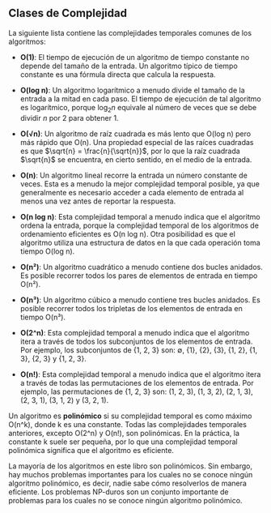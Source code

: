 ## Clases de Complejidad

La siguiente lista contiene las complejidades temporales comunes de los algoritmos:

- **O(1)**: El tiempo de ejecución de un algoritmo de tiempo constante no depende del tamaño de la entrada. Un algoritmo típico de tiempo constante es una fórmula directa que calcula la respuesta.

- **O(log n)**: Un algoritmo logarítmico a menudo divide el tamaño de la entrada a la mitad en cada paso. El tiempo de ejecución de tal algoritmo es logarítmico, porque $\log_2 n$ equivale al número de veces que se debe dividir $n$ por 2 para obtener 1.

- **O(√n)**: Un algoritmo de raíz cuadrada es más lento que O(log n) pero más rápido que O(n). Una propiedad especial de las raíces cuadradas es que $\sqrt{n} = \frac{n}{\sqrt{n}}$, por lo que la raíz cuadrada $\sqrt{n}$ se encuentra, en cierto sentido, en el medio de la entrada.

- **O(n)**: Un algoritmo lineal recorre la entrada un número constante de veces. Esta es a menudo la mejor complejidad temporal posible, ya que generalmente es necesario acceder a cada elemento de entrada al menos una vez antes de reportar la respuesta.

- **O(n log n)**: Esta complejidad temporal a menudo indica que el algoritmo ordena la entrada, porque la complejidad temporal de los algoritmos de ordenamiento eficientes es O(n log n). Otra posibilidad es que el algoritmo utiliza una estructura de datos en la que cada operación toma tiempo O(log n).

- **O(n²)**: Un algoritmo cuadrático a menudo contiene dos bucles anidados. Es posible recorrer todos los pares de elementos de entrada en tiempo O(n²).

- **O(n³)**: Un algoritmo cúbico a menudo contiene tres bucles anidados. Es posible recorrer todos los tripletas de los elementos de entrada en tiempo O(n³).

- **O(2^n)**: Esta complejidad temporal a menudo indica que el algoritmo itera a través de todos los subconjuntos de los elementos de entrada. Por ejemplo, los subconjuntos de {1, 2, 3} son: $\emptyset$, {1}, {2}, {3}, {1, 2}, {1, 3}, {2, 3} y {1, 2, 3}.

- **O(n!)**: Esta complejidad temporal a menudo indica que el algoritmo itera a través de todas las permutaciones de los elementos de entrada. Por ejemplo, las permutaciones de {1, 2, 3} son: (1, 2, 3), (1, 3, 2), (2, 1, 3), (2, 3, 1), (3, 1, 2) y (3, 2, 1).

Un algoritmo es **polinómico** si su complejidad temporal es como máximo O(n^k), donde k es una constante. Todas las complejidades temporales anteriores, excepto O(2^n) y O(n!), son polinómicas. En la práctica, la constante k suele ser pequeña, por lo que una complejidad temporal polinómica significa que el algoritmo es eficiente.

La mayoría de los algoritmos en este libro son polinómicos. Sin embargo, hay muchos problemas importantes para los cuales no se conoce ningún algoritmo polinómico, es decir, nadie sabe cómo resolverlos de manera eficiente. Los problemas NP-duros son un conjunto importante de problemas para los cuales no se conoce ningún algoritmo polinómico.
